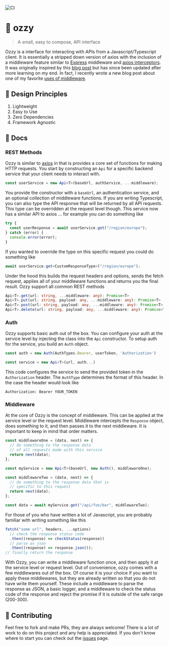 ![CI](https://github.com/duncangrubbs/ozzy/workflows/CI/badge.svg?event=push)

# 🦘 ozzy

> A small, easy to compose, API interface

Ozzy is a interface for interacting with APIs from a Javascript/Typescript client. It is essentially a stripped down version of axios with the inclusion of a middleware feature similar to [Express](https://expressjs.com/) middleware and [axios interceptors](https://axios-http.com/docs/interceptors). It was originally inspired by this [blog post](https://duncangrubbs.com/blog/oct012020) but has since been updated after more learning on my end. In fact, I recently wrote a new blog post about one of my favorite [uses of middleware](https://duncangrubbs.com/blog/jan122022).

## 🤝 Design Principles

1. Lightweight
2. Easy to Use
3. Zero Dependencies
4. Framework Agnostic

## 🔨 Docs

### REST Methods

Ozzy is similar to [axios](https://axios-http.com/docs/intro) in that is provides a core set of functions for making HTTP requests. You start by constructing an `Api` for a specific backend service that your client needs to interact with.

```typescript
const userService = new Api<T>(baseUrl, authService, ...middleware);
```

You provide the constructor with a `baseUrl`, an authentication service, and an optional collection of middleware functions. If you are writing Typescript, you can also type the API response that will be returned by all API requests. This type can be overridden at the request level though. This service now has a similar API to axios ... for example you can do something like

```typescript
try {
  const userResponse = await userService.get("/region/europe");
} catch (error) {
  console.error(error);
}
```

If you wanted to override the type on this specific request you could do something like

```typescript
await userService.get<CustomResponseType>("/region/europe");
```

Under the hood this builds the request headers and options, sends the fetch request, applies all of your middleware functions and returns you the final result. Ozzy support all common REST methods

```typescript
Api<T>.get(url: string, ...middleware: any): Promise<T>
Api<T>.put(url: string, payload: any, ...middleware: any): Promise<T>
Api<T>.post(url: string, payload: any, ...middleware: any): Promise<T>
Api<T>.delete(url: string, payload: any, ...middleware: any): Promise<T>
```

### Auth

Ozzy supports basic auth out of the box. You can configure your auth at the service level by injecting the class into the `Api` constructor. To setup auth for the service, you build an `Auth` object.

```typescript
const auth = new Auth(AuthTypes.Bearer, userToken, 'Authorization')

const service = new Api<T>(url, auth...)
```

This code configures the service to send the provided token in the `Authorization` header. The `AuthType` determines the format of this header. In the case the header would look like

```
Authorization: Bearer YOUR_TOKEN
```

### Middleware

At the core of Ozzy is the concept of middleware. This can be applied at the service level or the request level. Middleware intercepts the `Response` object, does something to it, and then passes it to the next middleware. It is important to keep in mind that order matters.

```typescript
const middlewareOne = (data, next) => {
  // do something to the response data
  // of all requests made with this service
  return next(data);
};

const myService = new Api<T>(baseUrl, new Auth(), middlewareOne);

const middlewareTwo = (data, next) => {
  // do something to the response data that is
  // specific to this request
  return next(data);
};

const data = await myService.get("/api/foo/bar", middlewareTwo);
```

For those of you who have written a lot of Javascript, you are probably familiar with writing something like this

```javascript
fetch("some url", headers, ...options)
  // check the response status code
  .then((response) => checkStatus(response))
  // parse as json
  .then((response) => response.json());
// finally return the response
```

With Ozzy, you can write a middleware function once, and then apply it at the service level or request level. Out of convenience, ozzy comes with a few middlewares out of the box. Of course it is your choice if you want to apply these middlewares, but they are already written so that you do not have write them yourself. These include a middleware to parse the response as JSON, a basic logger, and a middleware to check the status code of the response and reject the promise if it is outside of the safe range (200-300).

## 🙌 Contributing

Feel free to fork and make PRs, they are always welcome! There is a lot of work to do on this project and any help is appreciated. If you don't know where to start you can check out the [issues](https://github.com/duncangrubbs/ozzy/issues) page.
